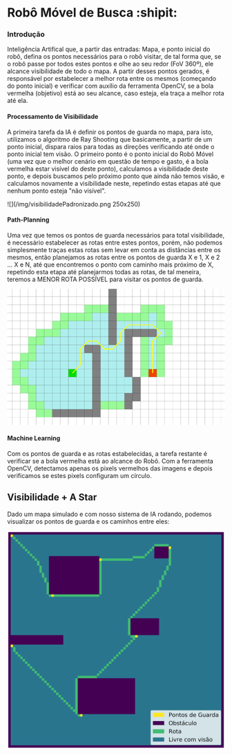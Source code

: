 # Robô Móvel de Busca :shipit:

### Introdução
Inteligência Artifical que, a partir das entradas: Mapa, e ponto inicial do robô, defina os pontos necessários para o robô visitar, de tal forma que, se o robô passe por todos estes pontos e olhe ao seu redor (FoV 360º), ele alcance visibilidade de todo o mapa. A partir desses pontos gerados, é responsável por estabelecer a melhor rota entre os mesmos (começando do ponto inicial) e verificar com auxílio da ferramenta OpenCV, se a bola vermelha (objetivo) está ao seu alcance, caso esteja, ela traça a melhor rota até ela.

#### Processamento de Visibilidade
A primeira tarefa da IA é definir os pontos de guarda no mapa, para isto, utilizamos o algoritmo de Ray Shooting que basicamente, a partir de um ponto inicial, dispara raios para todas as direções verificando até onde o ponto inicial tem visão. O primeiro ponto é o ponto inicial do Robô Móvel (uma vez que o melhor cenário em questão de tempo e gasto, é a bola vermelha estar visível do deste ponto), calculamos a visibilidade deste ponto, e depois buscamos pelo próximo ponto que ainda não temos visão, e calculamos novamente a visibilidade neste, repetindo estas etapas até que nenhum ponto esteja "não visível". 

![](/img/visibilidadePadronizado.png 250x250)

#### Path-Planning
Uma vez que temos os pontos de guarda necessários para total visibilidade, é necessário estabelecer as rotas entre estes pontos, porém, não podemos simplesmente traças estas rotas sem levar em conta as distâncias entre os mesmos, então planejamos as rotas entre os pontos de guarda X e 1, X e 2 ... X e N, até que encontremos o ponto com caminho mais próximo de X, repetindo esta etapa até planejarmos todas as rotas, de tal meneira, teremos a MENOR ROTA POSSÍVEL para visitar os pontos de guarda.

![](/img/astar.gif)

#### Machine Learning
Com os pontos de guarda e as rotas estabelecidas, a tarefa restante é verificar se a bola vermelha está ao alcance do Robô. Com a ferramenta OpenCV, detectamos apenas os pixels vermelhos das imagens e depois verificamos se estes pixels configuram um círculo.

## Visibilidade + A Star
Dado um mapa simulado e com nosso sistema de IA rodando, podemos visualizar os pontos de guarda e os caminhos entre eles:

![](/img/astarPadronizado.png)
